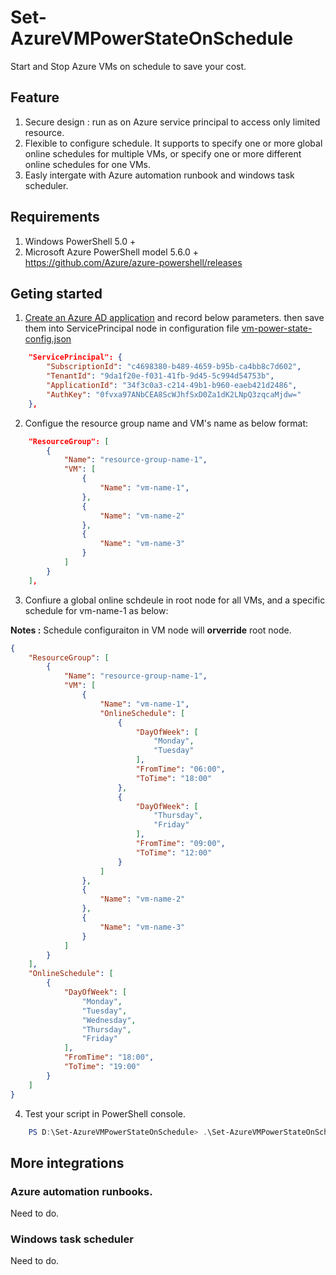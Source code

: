 # Set-AzureVMPowerStateOnSchedule
Start and Stop Azure VMs on schedule to save your cost.
## Feature
1. Secure design : run as on Azure service principal to access only limited resource.
2. Flexible to configure schedule. It supports to specify one or more global online schedules for multiple VMs, or specify one or more different online schedules for one VMs.
3. Easly intergate with Azure automation runbook and windows task scheduler.

## Requirements
1. Windows PowerShell 5.0 +
2. Microsoft Azure PowerShell model 5.6.0 +
https://github.com/Azure/azure-powershell/releases

## Geting started

1. [Create an Azure AD application](https://docs.microsoft.com/en-us/azure/azure-resource-manager/resource-group-create-service-principal-portal#create-an-azure-active-directory-application) and record below parameters.
then save them into ServicePrincipal node in configuration file 
[vm-power-state-config.json](https://github.com/mosserlee/Set-AzureVMPowerState/blob/master/vm-power-state-config.json)

```json
    "ServicePrincipal": {
        "SubscriptionId": "c4698380-b489-4659-b95b-ca4bb8c7d602",
        "TenantId": "9da1f20e-f031-41fb-9d45-5c994d54753b",
        "ApplicationId": "34f3c0a3-c214-49b1-b960-eaeb421d2486",
        "AuthKey": "0fvxa97ANbCEA8ScWJhfSxD0Za1dK2LNpQ3zqcaMjdw="
    },
```

2. Configue the resource group name and VM's name as below format:

```json
    "ResourceGroup": [
        {
            "Name": "resource-group-name-1",
            "VM": [
                {
                    "Name": "vm-name-1",
                },
                {
                    "Name": "vm-name-2"
                },
                {
                    "Name": "vm-name-3"
                }
            ]
        }
    ],
```
3. Confiure a global online schdeule in root node for all VMs, and a specific schedule for vm-name-1 as below:

**Notes :** Schedule configuraiton in VM node will **orverride** root node.

```json
{
    "ResourceGroup": [
        {
            "Name": "resource-group-name-1",
            "VM": [
                {
                    "Name": "vm-name-1",
                    "OnlineSchedule": [
                        {
                            "DayOfWeek": [
                                "Monday",
                                "Tuesday"
                            ],
                            "FromTime": "06:00",
                            "ToTime": "18:00"
                        },
                        {
                            "DayOfWeek": [
                                "Thursday",
                                "Friday"
                            ],
                            "FromTime": "09:00",
                            "ToTime": "12:00"
                        }
                    ]
                },
                {
                    "Name": "vm-name-2"
                },
                {
                    "Name": "vm-name-3"
                }
            ]
        }
    ],
    "OnlineSchedule": [
        {
            "DayOfWeek": [
                "Monday",
                "Tuesday",
                "Wednesday",
                "Thursday",
                "Friday"
            ],
            "FromTime": "18:00",
            "ToTime": "19:00"
        }
    ]
}
```

4. Test your script in PowerShell console.
``` PowerShell 
    PS D:\Set-AzureVMPowerStateOnSchedule> .\Set-AzureVMPowerStateOnSchedule.ps1
```

## More integrations

### Azure automation runbooks.
Need to do.

### Windows task scheduler
Need to do.